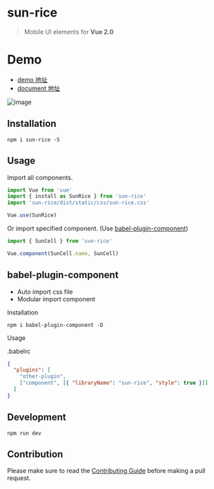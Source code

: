 # sun-rice

> Mobile UI elements for **Vue 2.0**
 
# Demo

- [demo 地址](https://stg1-wechat.jinbaochuang.com/sun-rice/#/)
- [document 地址](http://public.jinbaochuang.com/sun-rice-doc/)

![image](https://activity-photo-1255552770.cos.ap-chengdu.myqcloud.com/sun-rice/logo.png)

## Installation

```shell
npm i sun-rice -S
```

## Usage

Import all components.

```javascript
import Vue from 'vue'
import { install as SunRice } from 'sun-rice'
import 'sun-rice/dist/static/css/sun-rice.css'

Vue.use(SunRice)
```

Or import specified component. (Use [babel-plugin-component](https://www.npmjs.com/package/babel-plugin-component))

```javascript
import { SunCell } from 'sun-rice'

Vue.component(SunCell.name, SunCell)
```

## babel-plugin-component

- Auto import css file
- Modular import component

Installation

```shell
npm i babel-plugin-component -D
```

Usage

.babelrc

```json
{
  "plugins": [
    "other-plugin",
    ["component", [{ "libraryName": "sun-rice", "style": true }]]
  ]
}
```

## Development

```shell
npm run dev
```

## Contribution

Please make sure to read the [Contributing Guide](http://git.jbc.com/h5-template/sun-rice/blob/dev/.doctype/CONTRIBUTING_zh-cn.md) before making a pull request.

